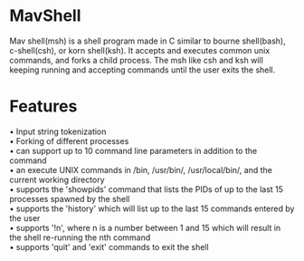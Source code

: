 # MavShell
Mav shell(msh) is a shell program made in C similar to bourne shell(bash), c-shell(csh), or korn shell(ksh). It accepts and executes common unix commands, and forks a child process. The msh like csh and ksh will keeping running and accepting commands until the user exits the shell.
# Features
•	Input string tokenization    
•	Forking of different processes    
•	can support up to 10 command line parameters in addition to the command    
•	an execute UNIX commands in /bin, /usr/bin/, /usr/local/bin/, and the current working directory   
•	supports the 'showpids' command that lists the PIDs of up to the last 15 processes spawned by the shell   
•	supports the 'history' which will list up to the last 15 commands entered by the user    
•	supports '!n', where n is a number between 1 and 15 which will result in the shell re-running the nth command    
• supports 'quit' and 'exit' commands to exit the shell    
